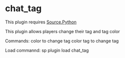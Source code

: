 # chat_tag
This plugin requires <a href="https://github.com/Source-Python-Dev-Team/Source.Python">Source.Python</a>

This plugin allows players change their tag and tag color

Commands: color <colorname> to change tag color
tag <text> to change tag

Load commannd: sp plugin load chat_tag
